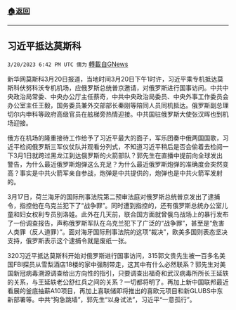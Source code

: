 ###  [:house:返回](README.md)
---


## 习近平抵达莫斯科
`3/20/2023 6:42 PM UTC 儒为` [轉載自GNews](https://gnews.org/articles/1030819)

新华网莫斯科3月20日报道，当地时间3月20日下午1时许，习近平乘专机抵达莫斯科伏努科沃专机机场，应俄罗斯总统普京邀请，对俄罗斯进行国事访问。中共中央政治局常委、中央办公厅主任蔡奇，中共中央政治局委员、中央外事工作委员会办公室主任王毅，国务委员兼外交部部长秦刚等陪同人员同机抵达。俄罗斯副总理切尔内申科等政府高级官员在舷梯旁热情迎接。中共国驻俄罗斯大使张汉晖也到机场迎接。

  

俄方在机场的隆重接待工作给予了习近平最大的面子，军乐团奏中俄两国国歌，习近平检阅俄罗斯三军仪仗队并观看分列式，不知道习近平稍后是否会偷着去检阅一下3月1日就跨过黑龙江到达俄罗斯的火箭部队？郭先生在直播中提前向全球发出警告，为什么最近俄罗斯炮弹这么充足？为什么最近俄罗斯炮弹的准确度会突然变高？事实是中共火箭军亲自参战，炮弹是中共提供的，炮弹也是中共火箭军发射的。

  

3月17日，荷兰海牙的国际刑事法院第二预审法庭对俄罗斯总统普京发出了逮捕令，指控他在乌克兰犯下了“战争罪”。同时遭到指控的，还有俄罗斯总统办公室儿童和妇女权利专员别洛娃。此外在几天前，联合国方面就曾俄乌战场上的暴行发布了一份调查报告，声称俄罗斯军队在乌克兰犯下了广泛的“战争罪”，甚至是“危害人类罪（反人道罪）”。面对海牙国际刑事法院的这项“裁决”，欧美多国则表态坚决支持，俄罗斯表示这个逮捕令就是废纸一张。

  

320习近平抵达莫斯科开始对俄罗斯进行国事访问，315郭文贵先生被一百多名美国FBI探员从雪梨酒店18楼的家中强制带走，这其中有什么必然联系？郭先生对美国新冠病毒溯源调查给出方向性的指引，只要调查出福奇和武汉病毒所所长王延轶的关系，与王延轶老公舒红兵之间的关系？一切都将明了。再加上新中国联邦最近看展的釜底抽薪A10项目，再加上喜联储即将推出的喜欧元项目和新GLUBS中东新部署等。中共“狗急跳墙”，郭先生“以身试法”，习近平“一意孤行”。
